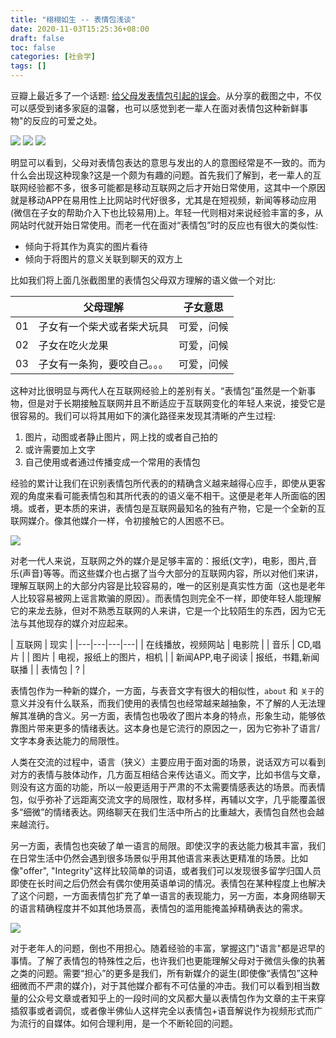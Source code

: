 ```yaml
---
title: "栩栩如生 -- 表情包浅谈"
date: 2020-11-03T15:25:36+08:00
draft: false
toc: false
categories: [社会学]
tags: []
---
```



豆瓣上最近多了一个话题: [给父母发表情包引起的误会](https://www.douban.com/gallery/topic/165829/)。从分享的截图之中，不仅可以感受到诸多家庭的温馨，也可以感觉到老一辈人在面对表情包这种新鲜事物"的反应的可爱之处。

![](/images/posts/emoji/e01.jpg)
![](/images/posts/emoji/e02.jpg)
![](/images/posts/emoji/e03.jpg)

明显可以看到，父母对表情包表达的意思与发出的人的意图经常是不一致的。而为什么会出现这种现象?这是一个颇为有趣的问题。首先我们了解到，老一辈人的互联网经验都不多，很多可能都是移动互联网之后才开始日常使用，这其中一个原因就是移动APP在易用性上比网站时代好很多，尤其是在短视频，新闻等移动应用(微信在子女的帮助介入下也比较易用)上。年轻一代则相对来说经验丰富的多，从网站时代就开始日常使用。而老一代在面对“表情包”时的反应也有很大的类似性:

* 倾向于将其作为真实的图片看待
* 倾向于将图片的意义关联到聊天的双方上

比如我们将上面几张截图里的表情包父母双方理解的语义做一个对比:

|   | 父母理解  | 子女意思   | 
|---|---|---|
| 01   | 子女有一个柴犬或者柴犬玩具  | 可爱，问候  |
| 02  | 子女在吃火龙果  | 可爱，问候   | 
| 03  | 子女有一条狗，要咬自己。。。  | 可爱，问候   |

这种对比很明显与两代人在互联网经验上的差别有关。“表情包”虽然是一个新事物，但是对于长期接触互联网并且不断适应于互联网变化的年轻人来说，接受它是很容易的。我们可以将其用如下的演化路径来发现其清晰的产生过程:

1. 图片，动图或者静止图片，网上找的或者自己拍的
2. 或许需要加上文字
3. 自己使用或者通过传播变成一个常用的表情包

经验的累计让我们在识别表情包所代表的的精确含义越来越得心应手，即使从更客观的角度来看可能表情包和其所代表的的语义毫不相干。这便是老年人所面临的困境。或者，更本质的来讲，表情包是互联网最知名的独有产物，它是一个全新的互联网媒介。像其他媒介一样，令初接触它的人困惑不已。

![](/images/posts/emoji/frog.jpg)

对老一代人来说，互联网之外的媒介是足够丰富的：报纸(文字)，电影，图片,音乐(声音)等等。而这些媒介也占据了当今大部分的互联网内容，所以对他们来讲，理解互联网上的大部分内容是比较容易的，唯一的区别是真实性方面（这也是老年人比较容易被网上谣言欺骗的原因）。而表情包则完全不一样，即使年轻人能理解它的来龙去脉，但对不熟悉互联网的人来讲，它是一个比较陌生的东西，因为它无法与其他现存的媒介对应起来。

|  互联网 | 现实   |
|---|---|---|---|
| 在线播放，视频网站   | 电影院   |
 |  音乐 | CD,唱片  | 
 | 图片  | 电视，报纸上的图片，相机  |
| 新闻APP,电子阅读 | 报纸，书籍,新闻联播 |
| 表情包 | ? |


表情包作为一种新的媒介，一方面，与表音文字有很大的相似性，`about` 和 `关于`的意义并没有什么联系，而我们使用的表情包也经常越来越抽象，不了解的人无法理解其准确的含义。另一方面，表情包也吸收了图片本身的特点，形象生动，能够依靠图片带来更多的情绪表达。这本身也是它流行的原因之一，因为它弥补了语言/文字本身表达能力的局限性。

人类在交流的过程中，语言（狭义）主要应用于面对面的场景，说话双方可以看到对方的表情与肢体动作，几方面互相结合来传达语义。而文字，比如书信与文章，则没有这方面的功能，所以一般更适用于严肃的不太需要情感表达的场景。而表情包，似乎弥补了远距离交流文字的局限性，取材多样，再辅以文字，几乎能覆盖很多“细微”的情绪表达。网络聊天在我们生活中所占的比重越大，表情包自然也会越来越流行。

另一方面，表情包也突破了单一语言的局限。即使汉字的表达能力极其丰富，我们在日常生活中仍然会遇到很多场景似乎用其他语言来表达更精准的场景。比如像"offer", "Integrity"这样比较简单的词语，或者我们可以发现很多留学归国人员即使在长时间之后仍然会有偶尔使用英语单词的情况。表情包在某种程度上也解决了这个问题，一方面表情包扩充了单一语言的表现能力，另一方面，本身网络聊天的语言精确程度并不如其他场景高，表情包的滥用能掩盖掉精确表达的需求。

![](/images/posts/emoji/01.jpg)



对于老年人的问题，倒也不用担心。随着经验的丰富，掌握这门"语言"都是迟早的事情。了解了表情包的特殊性之后，也许我们也更能理解父母对于微信头像的执著之类的问题。需要“担心”的更多是我们，所有新媒介的诞生(即使像“表情包”这种细微而不严肃的媒介)，对于其他媒介都有不可估量的冲击。我们可以看到相当数量的公众号文章或者知乎上的一段时间的文风都大量以表情包作为文章的主干来穿插叙事或者调侃，或者像半佛仙人这样完全以表情包+语音解说作为视频形式而广为流行的自媒体。如何合理利用，是一个不断轮回的问题。
